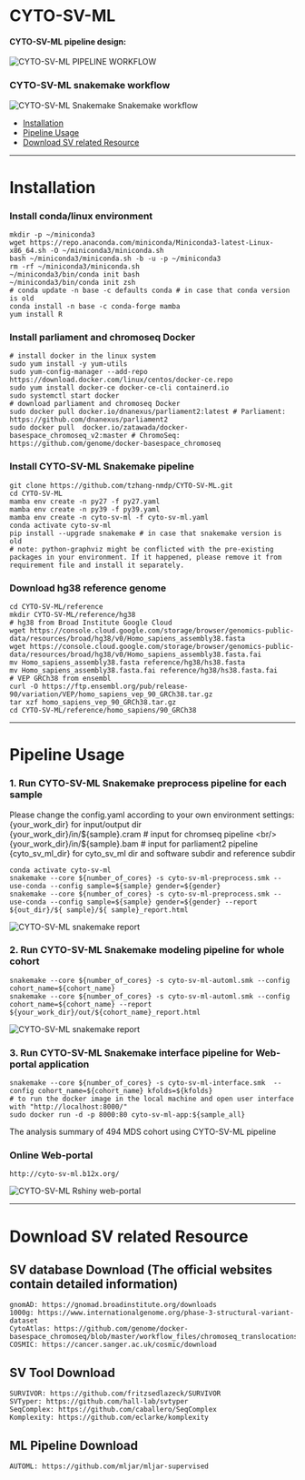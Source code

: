 # CYTO-SV-ML
#### CYTO-SV-ML pipeline design:
![CYTO-SV-ML PIPELINE WORKFLOW](workflow.png)

### CYTO-SV-ML snakemake workflow
![CYTO-SV-ML Snakemake Snakemake workflow](cyto-sv-ml_Snakemake_workflow.png)

<!--ts-->
   * [Installation](#Installation)
   * [Pipeline Usage](#Pipeline-usage)
   * [Download SV related Resource](#Download-SV-related-Resource)

-----------------------------------------------------------------------------------------------------------------------------------------------------------------------
Installation
============
### Install conda/linux environment
```
mkdir -p ~/miniconda3
wget https://repo.anaconda.com/miniconda/Miniconda3-latest-Linux-x86_64.sh -O ~/miniconda3/miniconda.sh
bash ~/miniconda3/miniconda.sh -b -u -p ~/miniconda3
rm -rf ~/miniconda3/miniconda.sh
~/miniconda3/bin/conda init bash
~/miniconda3/bin/conda init zsh
# conda update -n base -c defaults conda # in case that conda version is old
conda install -n base -c conda-forge mamba
yum install R
```

### Install parliament and chromoseq Docker
```
# install docker in the linux system
sudo yum install -y yum-utils
sudo yum-config-manager --add-repo https://download.docker.com/linux/centos/docker-ce.repo
sudo yum install docker-ce docker-ce-cli containerd.io
sudo systemctl start docker
# download parliament and chromoseq Docker
sudo docker pull docker.io/dnanexus/parliament2:latest # Parliament: https://github.com/dnanexus/parliament2
sudo docker pull  docker.io/zatawada/docker-basespace_chromoseq_v2:master # ChromoSeq: https://github.com/genome/docker-basespace_chromoseq
```

### Install CYTO-SV-ML Snakemake pipeline
```
git clone https://github.com/tzhang-nmdp/CYTO-SV-ML.git
cd CYTO-SV-ML
mamba env create -n py27 -f py27.yaml
mamba env create -n py39 -f py39.yaml
mamba env create -n cyto-sv-ml -f cyto-sv-ml.yaml
conda activate cyto-sv-ml
pip install --upgrade snakemake # in case that snakemake version is old
# note: python-graphviz might be conflicted with the pre-existing packages in your environment. If it happened, please remove it from requirement file and install it separately.
```

### Download hg38 reference genome 
```
cd CYTO-SV-ML/reference
mkdir CYTO-SV-ML/reference/hg38
# hg38 from Broad Institute Google Cloud
wget https://console.cloud.google.com/storage/browser/genomics-public-data/resources/broad/hg38/v0/Homo_sapiens_assembly38.fasta
wget https://console.cloud.google.com/storage/browser/genomics-public-data/resources/broad/hg38/v0/Homo_sapiens_assembly38.fasta.fai
mv Homo_sapiens_assembly38.fasta reference/hg38/hs38.fasta
mv Homo_sapiens_assembly38.fasta.fai reference/hg38/hs38.fasta.fai
# VEP GRCh38 from ensembl
curl -O https://ftp.ensembl.org/pub/release-90/variation/VEP/homo_sapiens_vep_90_GRCh38.tar.gz
tar xzf homo_sapiens_vep_90_GRCh38.tar.gz
cd CYTO-SV-ML/reference/homo_sapiens/90_GRCh38
```

-----------------------------------------------------------------------------------------------------------------------------------------------------------------------
Pipeline Usage
============
### 1. Run CYTO-SV-ML Snakemake preprocess pipeline for each sample
Please change the config.yaml according to your own environment settings:                                                    
{your_work_dir} for input/output dir   
{your_work_dir}/in/${sample}.cram # input for chromseq pipeline <br/>
{your_work_dir}/in/${sample}.bam # input for parliament2 pipeline <br/>
{cyto_sv_ml_dir} for cyto_sv_ml dir and software subdir and reference subdir
```
conda activate cyto-sv-ml
snakemake --core ${number_of_cores} -s cyto-sv-ml-preprocess.smk --use-conda --config sample=${sample} gender=${gender}
snakemake --core ${number_of_cores} -s cyto-sv-ml-preprocess.smk --use-conda --config sample=${sample} gender=${gender} --report ${out_dir}/${ sample}/${ sample}_report.html
```
![CYTO-SV-ML snakemake report](cyto-sv-ml_snakemake_runtime_report.png)

### 2. Run CYTO-SV-ML Snakemake modeling pipeline for whole cohort
```
snakemake --core ${number_of_cores} -s cyto-sv-ml-automl.smk --config cohort_name=${cohort_name}
snakemake --core ${number_of_cores} -s cyto-sv-ml-automl.smk --config cohort_name=${cohort_name} --report ${your_work_dir}/out/${cohort_name}_report.html
```
![CYTO-SV-ML snakemake report](cyto-sv-ml_snakemake_report.png)

### 3. Run CYTO-SV-ML Snakemake interface pipeline for Web-portal application
```
snakemake --core ${number_of_cores} -s cyto-sv-ml-interface.smk  --config cohort_name=${cohort_name} kfolds=${kfolds}
# to run the docker image in the local machine and open user interface with "http://localhost:8000/"
sudo docker run -d -p 8000:80 cyto-sv-ml-app:${sample_all}
```
The analysis summary of 494 MDS cohort using CYTO-SV-ML pipeline 
### Online Web-portal
```
http://cyto-sv-ml.b12x.org/
```
![CYTO-SV-ML Rshiny web-portal](cyto-sv-ml_web-portal.png)

-----------------------------------------------------------------------------------------------------------------------------------------------------------------------
Download SV related Resource
=============================

## SV database Download (The official websites contain detailed information)
```
gnomAD: https://gnomad.broadinstitute.org/downloads
1000g: https://www.internationalgenome.org/phase-3-structural-variant-dataset
CytoAtlas: https://github.com/genome/docker-basespace_chromoseq/blob/master/workflow_files/chromoseq_translocations.bedpe
COSMIC: https://cancer.sanger.ac.uk/cosmic/download
```

## SV Tool Download
```
SURVIVOR: https://github.com/fritzsedlazeck/SURVIVOR
SVTyper: https://github.com/hall-lab/svtyper
SeqComplex: https://github.com/caballero/SeqComplex
Komplexity: https://github.com/eclarke/komplexity
```

## ML Pipeline Download
```
AUTOML: https://github.com/mljar/mljar-supervised
```
